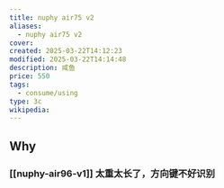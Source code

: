 ```yaml
---
title: nuphy air75 v2
aliases:
  - nuphy air75 v2
cover: 
created: 2025-03-22T14:12:23
modified: 2025-03-22T14:14:48
description: 咸鱼
price: 550
tags:
  - consume/using
type: 3c
wikipedia:
---
```


## Why

### [[nuphy-air96-v1]] 太重太长了，方向键不好识别
